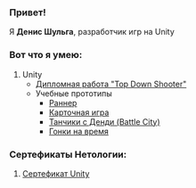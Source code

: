 ### Привет!

Я <b>Денис Шульга</b>, разработчик игр на Unity

### Вот что я умею:
1. Unity
   - [Дипломная работа "Top Down Shooter"](https://github.com/Echolll/ProjectTDS)
   - Учебные прототипы
     - [Раннер](https://github.com/Echolll/Runner)
     - [Карточная игра](https://github.com/Echolll/CardGame)
     - [Танчики с Денди (Battle City)](https://github.com/Echolll/Tanks1990)
     - [Гонки на время](https://github.com/Echolll/ArcadeRace)
   
### Сертефикаты Нетологии:
1. [Сертефикат Unity](https://github.com/Echolll/Echolll/blob/main/certificate-unity.pdf)
